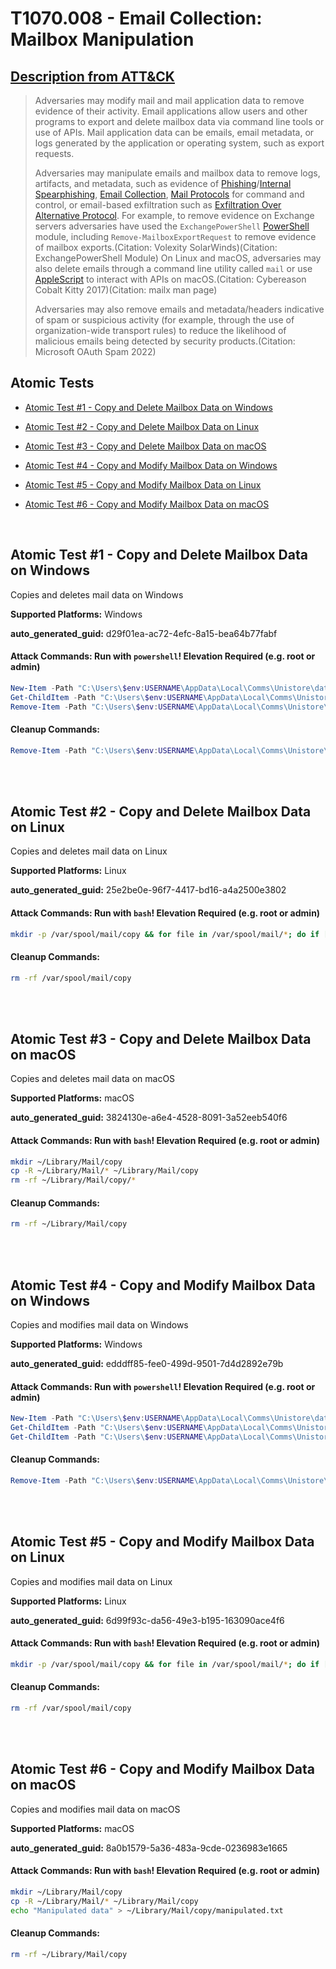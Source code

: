# T1070.008 - Email Collection: Mailbox Manipulation
## [Description from ATT&CK](https://attack.mitre.org/techniques/T1070/008)
<blockquote>Adversaries may modify mail and mail application data to remove evidence of their activity. Email applications allow users and other programs to export and delete mailbox data via command line tools or use of APIs. Mail application data can be emails, email metadata, or logs generated by the application or operating system, such as export requests. 

Adversaries may manipulate emails and mailbox data to remove logs, artifacts, and metadata, such as evidence of [Phishing](https://attack.mitre.org/techniques/T1566)/[Internal Spearphishing](https://attack.mitre.org/techniques/T1534), [Email Collection](https://attack.mitre.org/techniques/T1114), [Mail Protocols](https://attack.mitre.org/techniques/T1071/003) for command and control, or email-based exfiltration such as [Exfiltration Over Alternative Protocol](https://attack.mitre.org/techniques/T1048). For example, to remove evidence on Exchange servers adversaries have used the <code>ExchangePowerShell</code> [PowerShell](https://attack.mitre.org/techniques/T1059/001) module, including <code>Remove-MailboxExportRequest</code> to remove evidence of mailbox exports.(Citation: Volexity SolarWinds)(Citation: ExchangePowerShell Module) On Linux and macOS, adversaries may also delete emails through a command line utility called <code>mail</code>  or use [AppleScript](https://attack.mitre.org/techniques/T1059/002) to interact with APIs on macOS.(Citation: Cybereason Cobalt Kitty 2017)(Citation: mailx man page)

Adversaries may also remove emails and metadata/headers indicative of spam or suspicious activity (for example, through the use of organization-wide transport rules) to reduce the likelihood of malicious emails being detected by security products.(Citation: Microsoft OAuth Spam 2022)</blockquote>

## Atomic Tests

- [Atomic Test #1 - Copy and Delete Mailbox Data on Windows](#atomic-test-1---copy-and-delete-mailbox-data-on-windows)

- [Atomic Test #2 - Copy and Delete Mailbox Data on Linux](#atomic-test-2---copy-and-delete-mailbox-data-on-linux)

- [Atomic Test #3 - Copy and Delete Mailbox Data on macOS](#atomic-test-3---copy-and-delete-mailbox-data-on-macos)

- [Atomic Test #4 - Copy and Modify Mailbox Data on Windows](#atomic-test-4---copy-and-modify-mailbox-data-on-windows)

- [Atomic Test #5 - Copy and Modify Mailbox Data on Linux](#atomic-test-5---copy-and-modify-mailbox-data-on-linux)

- [Atomic Test #6 - Copy and Modify Mailbox Data on macOS](#atomic-test-6---copy-and-modify-mailbox-data-on-macos)


<br/>

## Atomic Test #1 - Copy and Delete Mailbox Data on Windows
Copies and deletes mail data on Windows

**Supported Platforms:** Windows


**auto_generated_guid:** d29f01ea-ac72-4efc-8a15-bea64b77fabf






#### Attack Commands: Run with `powershell`!  Elevation Required (e.g. root or admin) 


```powershell
New-Item -Path "C:\Users\$env:USERNAME\AppData\Local\Comms\Unistore\data\copy" -ItemType Directory -ErrorAction Ignore
Get-ChildItem -Path "C:\Users\$env:USERNAME\AppData\Local\Comms\Unistore\data" -Exclude copy | ForEach-Object { Copy-Item -Path $_.FullName -Destination "C:\Users\$env:USERNAME\AppData\Local\Comms\Unistore\data\copy" -Recurse -Force -ErrorAction Ignore }
Remove-Item -Path "C:\Users\$env:USERNAME\AppData\Local\Comms\Unistore\data\copy" -Recurse -Force -ErrorAction Ignore
```

#### Cleanup Commands:
```powershell
Remove-Item -Path "C:\Users\$env:USERNAME\AppData\Local\Comms\Unistore\data\copy" -Recurse -Force -ErrorAction Ignore
```





<br/>
<br/>

## Atomic Test #2 - Copy and Delete Mailbox Data on Linux
Copies and deletes mail data on Linux

**Supported Platforms:** Linux


**auto_generated_guid:** 25e2be0e-96f7-4417-bd16-a4a2500e3802






#### Attack Commands: Run with `bash`!  Elevation Required (e.g. root or admin) 


```bash
mkdir -p /var/spool/mail/copy && for file in /var/spool/mail/*; do if [ "$(basename "$file")" != "copy" ]; then cp -R "$file" /var/spool/mail/copy/; fi; done && rm -rf /var/spool/mail/copy/*
```

#### Cleanup Commands:
```bash
rm -rf /var/spool/mail/copy
```





<br/>
<br/>

## Atomic Test #3 - Copy and Delete Mailbox Data on macOS
Copies and deletes mail data on macOS

**Supported Platforms:** macOS


**auto_generated_guid:** 3824130e-a6e4-4528-8091-3a52eeb540f6






#### Attack Commands: Run with `bash`!  Elevation Required (e.g. root or admin) 


```bash
mkdir ~/Library/Mail/copy
cp -R ~/Library/Mail/* ~/Library/Mail/copy
rm -rf ~/Library/Mail/copy/*
```

#### Cleanup Commands:
```bash
rm -rf ~/Library/Mail/copy
```





<br/>
<br/>

## Atomic Test #4 - Copy and Modify Mailbox Data on Windows
Copies and modifies mail data on Windows

**Supported Platforms:** Windows


**auto_generated_guid:** edddff85-fee0-499d-9501-7d4d2892e79b






#### Attack Commands: Run with `powershell`!  Elevation Required (e.g. root or admin) 


```powershell
New-Item -Path "C:\Users\$env:USERNAME\AppData\Local\Comms\Unistore\data\copy" -ItemType Directory -ErrorAction Ignore
Get-ChildItem -Path "C:\Users\$env:USERNAME\AppData\Local\Comms\Unistore\data" -Exclude copy | ForEach-Object { Copy-Item -Path $_.FullName -Destination "C:\Users\$env:USERNAME\AppData\Local\Comms\Unistore\data\copy" -Recurse -Force -ErrorAction Ignore }
Get-ChildItem -Path "C:\Users\$env:USERNAME\AppData\Local\Comms\Unistore\data\copy" -File | ForEach-Object { Add-Content -Path $_.FullName -Value "Modification for Atomic Red Test" -ErrorAction Ignore }
```

#### Cleanup Commands:
```powershell
Remove-Item -Path "C:\Users\$env:USERNAME\AppData\Local\Comms\Unistore\data\copy" -Recurse -Force -ErrorAction Ignore
```





<br/>
<br/>

## Atomic Test #5 - Copy and Modify Mailbox Data on Linux
Copies and modifies mail data on Linux

**Supported Platforms:** Linux


**auto_generated_guid:** 6d99f93c-da56-49e3-b195-163090ace4f6






#### Attack Commands: Run with `bash`!  Elevation Required (e.g. root or admin) 


```bash
mkdir -p /var/spool/mail/copy && for file in /var/spool/mail/*; do if [ "$(basename "$file")" != "copy" ]; then cp -R "$file" /var/spool/mail/copy/; fi; done && rm -rf /var/spool/mail/copy/*
```

#### Cleanup Commands:
```bash
rm -rf /var/spool/mail/copy
```





<br/>
<br/>

## Atomic Test #6 - Copy and Modify Mailbox Data on macOS
Copies and modifies mail data on macOS

**Supported Platforms:** macOS


**auto_generated_guid:** 8a0b1579-5a36-483a-9cde-0236983e1665






#### Attack Commands: Run with `bash`!  Elevation Required (e.g. root or admin) 


```bash
mkdir ~/Library/Mail/copy
cp -R ~/Library/Mail/* ~/Library/Mail/copy
echo "Manipulated data" > ~/Library/Mail/copy/manipulated.txt
```

#### Cleanup Commands:
```bash
rm -rf ~/Library/Mail/copy
```





<br/>
